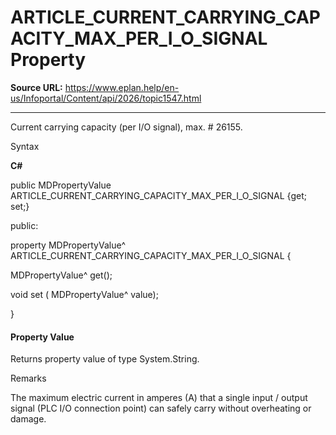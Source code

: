 # ARTICLE_CURRENT_CARRYING_CAPACITY_MAX_PER_I_O_SIGNAL Property

**Source URL:** https://www.eplan.help/en-us/Infoportal/Content/api/2026/topic1547.html

---

Current carrying capacity (per I/O signal), max. # 26155.

Syntax

**C#**



public MDPropertyValue ARTICLE_CURRENT_CARRYING_CAPACITY_MAX_PER_I_O_SIGNAL {get; set;}

public:

property MDPropertyValue^ ARTICLE_CURRENT_CARRYING_CAPACITY_MAX_PER_I_O_SIGNAL {

   MDPropertyValue^ get();

   void set (    MDPropertyValue^ value);

}


#### Property Value

Returns property value of type System.String.

Remarks

The maximum electric current in amperes (A) that a single input / output signal (PLC I/O connection point) can safely carry without overheating or damage.

